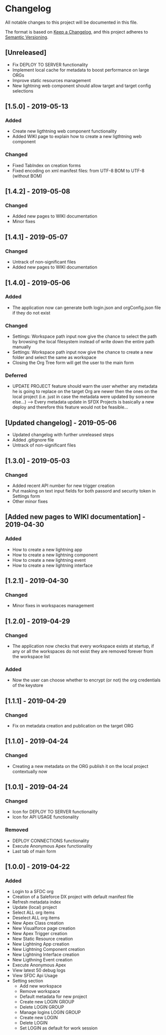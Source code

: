 # Changelog
All notable changes to this project will be documented in this file.

The format is based on [Keep a Changelog](https://keepachangelog.com/en/1.0.0/),
and this project adheres to [Semantic Versioning](https://semver.org/spec/v2.0.0.html).

## [Unreleased]
- Fix DEPLOY TO SERVER functionality
- Implement local cache for metadata to boost performance on large ORGs
- Improve static resources management
- New lightning web component should allow target and target config selections


## [1.5.0] - 2019-05-13
### Added
- Create new ligthtning web component functionality
- Added WIKI page to explain how to create a new ligthtning web component

### Changed
- Fixed TabIndex on creation forms
- Fixed encoding on xml manifest files: from UTF-8 BOM to UTF-8 (without BOM)

## [1.4.2] - 2019-05-08
### Changed
- Added new pages to WIKI documentation
- Minor fixes

## [1.4.1] - 2019-05-07
### Changed
- Untrack of non-significant files
- Added new pages to WIKI documentation

## [1.4.0] - 2019-05-06
### Added
- The application now can generate both login.json and orgConfig.json file if they do not exist

### Changed
- Settings: Workspace path input now give the chance to select the path by browsing the local filesystem instead of write down the entire path manually
- Settings: Workspace path input now give the chance to create a new folder and select the same as workspace
- Closing the Org Tree form will get the user to the main form

### Deferred
- UPDATE PROJECT feature should warn the user whether any metadata he is going to replace on the target Org are newer then the ones on the local project (i.e. just in case the metadata were updated by someone else...) --> Every metadata update in SFDX Projects is basically a new deploy and therefore this feature would not be feasible...

## [Updated changelog] - 2019-05-06
- Updated changelog with further unreleased steps
- Added .gitignore file
- Untrack of non-significant files

## [1.3.0] - 2019-05-03
### Changed
- Added recent API number for new trigger creation
- Put masking on text input fields for both passord and security token in Settings form
- Other minor fixes

## [Added new pages to WIKI documentation] - 2019-04-30
### Added
- How to create a new lightning app
- How to create a new lightning component
- How to create a new lightning event
- How to create a new lightning interface

## [1.2.1] - 2019-04-30
### Changed
- Minor fixes in workspaces management

## [1.2.0] - 2019-04-29
### Changed
- The application now checks that every workspace exists at startup, if any or all the workspaces do not exist they are removed forever from the workspace list

### Added
- Now the user can choose whether to encrypt (or not) the org credentials of the keystore

## [1.1.1] - 2019-04-29
### Changed
- Fix on metadata creation and publication on the target ORG


## [1.1.0] - 2019-04-24
### Changed
- Creating a new metadata on the ORG  publish it on the local project contextually now

## [1.0.1] - 2019-04-24
### Changed
- Icon for DEPLOY TO SERVER functionality
- Icon for API USAGE functionality

### Removed
- DEPLOY CONNECTIONS functionality
- Execute Anonymous Apex functionality
- Last tab of main form

## [1.0.0] - 2019-04-22
### Added
- Login to a SFDC org
- Creation of a Saleforce DX project with default manifest file
- Refresh metadata index
- Update (local) project
- Select ALL org items
- Deselect ALL org items
- New Apex Class creation
- New Visualforce page creation
- New Apex Trigger creation
- New Static Resource creation
- New Lightning App creation
- New Lightning Component creation
- New Lightning Interface creation
- New Ligthning Event creation
- Execute Anonymous Apex
- View latest 50 debug logs
- View SFDC Api Usage
- Setting section
	- Add new workspace
	- Remove workspace
	- Default metadata for new project
	- Create new LOGIN GROUP
	- Delete LOGIN GROUP
	- Manage logins LOGIN GROUP
	- Create new LOGIN
	- Delete LOGIN
	- Set LOGIN as default for work session
	